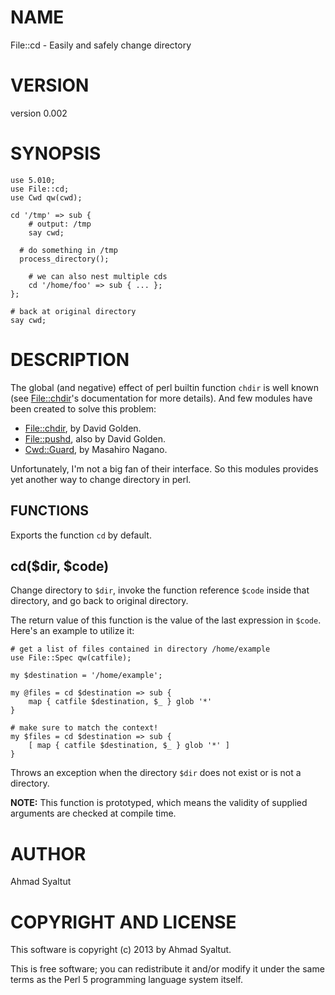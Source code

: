 # NAME

File::cd - Easily and safely change directory

# VERSION

version 0.002

# SYNOPSIS

    use 5.010;
    use File::cd;
    use Cwd qw(cwd);

    cd '/tmp' => sub {
        # output: /tmp
        say cwd;

      # do something in /tmp
      process_directory();

        # we can also nest multiple cds
        cd '/home/foo' => sub { ... };
    };

    # back at original directory
    say cwd;

# DESCRIPTION

The global (and negative) effect of perl builtin function `chdir` is well
known (see [File::chdir](http://search.cpan.org/perldoc?File::chdir)'s documentation for more details). And few modules
have been created to solve this problem:

- [File::chdir](http://search.cpan.org/perldoc?File::chdir), by David Golden.
- [File::pushd](http://search.cpan.org/perldoc?File::pushd), also by David Golden.
- [Cwd::Guard](http://search.cpan.org/perldoc?Cwd::Guard), by Masahiro Nagano.

Unfortunately, I'm not a big fan of their interface. So this modules provides
yet another way to change directory in perl.

## FUNCTIONS

Exports the function `cd` by default.

## cd($dir, $code)

Change directory to `$dir`, invoke the function reference `$code` inside
that directory, and go back to original directory.

The return value of this function is the value of the last expression in
`$code`. Here's an example to utilize it:

    # get a list of files contained in directory /home/example
    use File::Spec qw(catfile);

    my $destination = '/home/example';

    my @files = cd $destination => sub {
        map { catfile $destination, $_ } glob '*'
    }

    # make sure to match the context!
    my $files = cd $destination => sub {
        [ map { catfile $destination, $_ } glob '*' ]
    }

Throws an exception when the directory `$dir` does not exist or is not a
directory.

__NOTE:__ This function is prototyped, which means the validity of supplied
arguments are checked at compile time.

# AUTHOR

Ahmad Syaltut <syaltut at cpan.org>

# COPYRIGHT AND LICENSE

This software is copyright (c) 2013 by Ahmad Syaltut.

This is free software; you can redistribute it and/or modify it under
the same terms as the Perl 5 programming language system itself.
